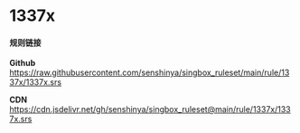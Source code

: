 # 1337x

#### 规则链接

**Github**
https://raw.githubusercontent.com/senshinya/singbox_ruleset/main/rule/1337x/1337x.srs

**CDN**
https://cdn.jsdelivr.net/gh/senshinya/singbox_ruleset@main/rule/1337x/1337x.srs